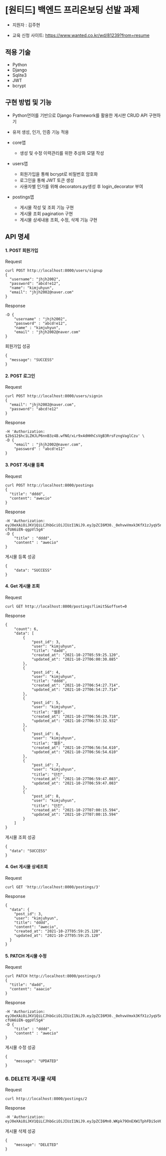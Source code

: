 # [원티드] 백엔드 프리온보딩 선발 과제 

- 지원자 : 김주현

- 교육 신청 사이트: https://www.wanted.co.kr/wd/81239?from=resume


## 적용 기술

- Python
- Django
- Sqlite3
- JWT
- bcrypt

## 구현 방법 및 기능

- Python언어를 기반으로 Django Framework를 활용한 게시판 CRUD API 구현하기

- 유저 생성, 인가, 인증 기능 적용
- core앱
  - 생성 및 수정 이력관리를 위한 추상화 모델 작성
- users앱
  	- 회원가입을 통해 bcrypt로 비밀번호 암호화
  	- 로그인을 통해 JWT 토큰 생성
  	- 사용자별 인가를 위해 decorators.py생성 후 login_decorator 부여

- postings앱
  - 게시물 작성 및 조회 기능 구현
  - 게시물 조회 pagination 구현
  - 게시물 상세내용 조회, 수정, 삭제 기능 구현



## API 명세

#### 1. POST 회원가입

Request

```
curl POST http://localhost:8000/users/signup
{
  "username": "jhjh2002",
  "password": "abcd!e12",
  "name": "kimjuhyun",
  "email": "jhjh2002@naver.com"
}
```

Response

```
-D {
    "username" : "jhjh2002",
    "password" : "abcd!e12",
    "name" : "kimjuhyun",
    "email" : "jhjh2002@naver.com"
}
```

회원가입 성공

```
{
  "message": "SUCCESS"
}
```

#### 2. POST 로그인

Request

```
curl POST http://localhost:8000/users/signin
{
  "email": "jhjh2002@naver.com",
  "password": "abcd!e12"
}
```

Response

```
-H 'Authorization: $2b$12$hc1LZHJLP6nnB3z4B.wfNO/xLr9x4dHHhCsVgB3RrsFzngVaglCzu' \
-D {
    "email" : "jhjh2002@naver.com",
    "password" : "abcd!e12"
}
```

#### 3. POST 게시물 등록

Request

```
curl POST http://localhost:8000/postings
{
  "title": "dddd",
  "content": "awecio"
}
```

Response

```
-H 'Authorization: eyJ0eXAiOiJKV1QiLCJhbGciOiJIUzI1NiJ9.eyJpZCI6M30._0ehvwVmxk3KfX1zJyqV5nAWs-cfUA6iEN-qgpVl5g4' 
-D {
    "title" : "dddd",
    "content" : "awecio"
}
```

게시물 등록 성공

```
{
    "data": "SUCCESS"
}
```

#### 4. Get 게시물 조회

Request

```
curl GET http://localhost:8000/postings?limit5&offset=0
```

Response

```
{
    "count": 6,
    "data": [
        {
            "post_id": 3,
            "user": "kimjuhyun",
            "title": "dadd",
            "created_at": "2021-10-27T05:59:25.120",
            "updated_at": "2021-10-27T06:00:30.885"
        },
        {
            "post_id": 4,
            "user": "kimjuhyun",
            "title": "dddd",
            "created_at": "2021-10-27T06:54:27.714",
            "updated_at": "2021-10-27T06:54:27.714"
        },
        {
            "post_id": 5,
            "user": "kimjuhyun",
            "title": "웹툰",
            "created_at": "2021-10-27T06:56:29.718",
            "updated_at": "2021-10-27T06:57:32.932"
        },
        {
            "post_id": 6,
            "user": "kimjuhyun",
            "title": "웹툰",
            "created_at": "2021-10-27T06:56:54.610",
            "updated_at": "2021-10-27T06:56:54.610"
        },
        {
            "post_id": 7,
            "user": "kimjuhyun",
            "title": "던킨",
            "created_at": "2021-10-27T06:59:47.083",
            "updated_at": "2021-10-27T06:59:47.083"
        },
        {
            "post_id": 8,
            "user": "kimjuhyun",
            "title": "던킨",
            "created_at": "2021-10-27T07:00:15.594",
            "updated_at": "2021-10-27T07:00:15.594"
        }
    ]
}
```

게시물 조회 성공

```
{
  "data": "SUCCESS"
}
```

#### 4. Get 게시물 상세조회

Request

```
curl GET 'http://localhost:8000/postings/3'
```

Response

```
{
  "data": {
    "post_id": 3,
    "user": "kimjuhyun",
    "title": "dddd",
    "content": "awecio",
    "created_at": "2021-10-27T05:59:25.120",
    "updated_at": "2021-10-27T05:59:25.120"
  }
}
```

#### 5. PATCH 게시물 수정

Request

```
curl PATCH http://localhost:8000/postings/3
{
  "title": "dadd",
  "content": "aaacio"
}
```

Response

```
-H 'Authorization: eyJ0eXAiOiJKV1QiLCJhbGciOiJIUzI1NiJ9.eyJpZCI6M30._0ehvwVmxk3KfX1zJyqV5nAWs-cfUA6iEN-qgpVl5g4' 
-D {
    "title" : "dddd",
    "content" : "awecio"
}
```

게시물 수정 성공

```
{
    "message": "UPDATED"
}
```



### 6. DELETE 게시물 삭제

Request

```
curl http://localhost:8000/postings/2
```

Response

```
-H 'Authorization: eyJ0eXAiOiJKV1QiLCJhbGciOiJIUzI1NiJ9.eyJpZCI6Mn0.WKpk79OnEXW1TphFDi5oVQvFx9ODT7L5LboX_mmZ6L8'

```

게시물 삭제 성공
```
{
    "message": "DELETED"
}
```
